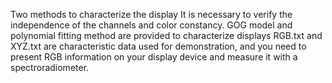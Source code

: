 Two methods to characterize the display
It is necessary to verify the independence of the channels and color constancy.
GOG model and polynomial fitting method are provided to characterize displays
RGB.txt and XYZ.txt are characteristic data used for demonstration, and you need to present RGB information on your display device and measure it with a spectroradiometer.
